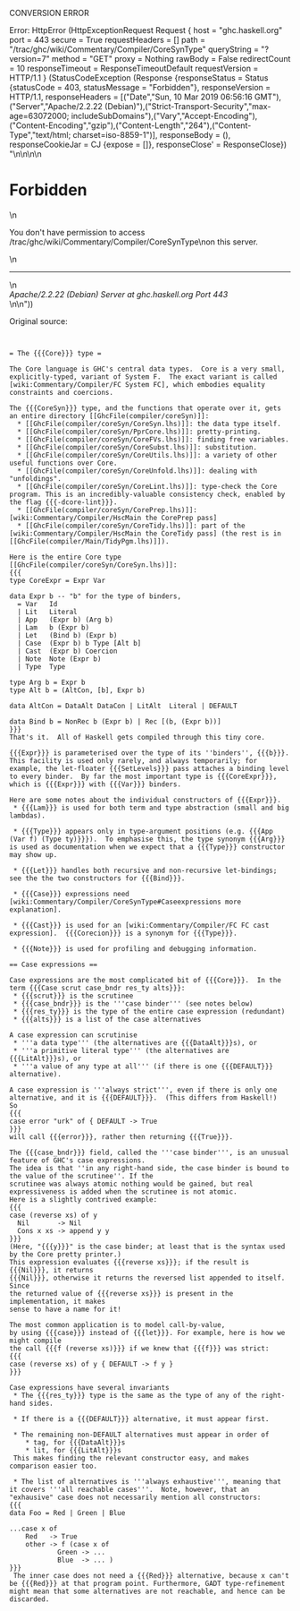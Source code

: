 CONVERSION ERROR

Error: HttpError (HttpExceptionRequest Request {
  host                 = "ghc.haskell.org"
  port                 = 443
  secure               = True
  requestHeaders       = []
  path                 = "/trac/ghc/wiki/Commentary/Compiler/CoreSynType"
  queryString          = "?version=7"
  method               = "GET"
  proxy                = Nothing
  rawBody              = False
  redirectCount        = 10
  responseTimeout      = ResponseTimeoutDefault
  requestVersion       = HTTP/1.1
}
 (StatusCodeException (Response {responseStatus = Status {statusCode = 403, statusMessage = "Forbidden"}, responseVersion = HTTP/1.1, responseHeaders = [("Date","Sun, 10 Mar 2019 06:56:16 GMT"),("Server","Apache/2.2.22 (Debian)"),("Strict-Transport-Security","max-age=63072000; includeSubDomains"),("Vary","Accept-Encoding"),("Content-Encoding","gzip"),("Content-Length","264"),("Content-Type","text/html; charset=iso-8859-1")], responseBody = (), responseCookieJar = CJ {expose = []}, responseClose' = ResponseClose}) "<!DOCTYPE HTML PUBLIC \"-//IETF//DTD HTML 2.0//EN\">\n<html><head>\n<title>403 Forbidden</title>\n</head><body>\n<h1>Forbidden</h1>\n<p>You don't have permission to access /trac/ghc/wiki/Commentary/Compiler/CoreSynType\non this server.</p>\n<hr>\n<address>Apache/2.2.22 (Debian) Server at ghc.haskell.org Port 443</address>\n</body></html>\n"))

Original source:

```trac


= The {{{Core}}} type =

The Core language is GHC's central data types.  Core is a very small, explicitly-typed, variant of System F.  The exact variant is called [wiki:Commentary/Compiler/FC System FC], which embodies equality constraints and coercions.

The {{{CoreSyn}}} type, and the functions that operate over it, gets an entire directory [[GhcFile(compiler/coreSyn)]]:
  * [[GhcFile(compiler/coreSyn/CoreSyn.lhs)]]: the data type itself.
  * [[GhcFile(compiler/coreSyn/PprCore.lhs)]]: pretty-printing.
  * [[GhcFile(compiler/coreSyn/CoreFVs.lhs)]]: finding free variables.
  * [[GhcFile(compiler/coreSyn/CoreSubst.lhs)]]: substitution.
  * [[GhcFile(compiler/coreSyn/CoreUtils.lhs)]]: a variety of other useful functions over Core.
  * [[GhcFile(compiler/coreSyn/CoreUnfold.lhs)]]: dealing with "unfoldings".
  * [[GhcFile(compiler/coreSyn/CoreLint.lhs)]]: type-check the Core program. This is an incredibly-valuable consistency check, enabled by the flag {{{-dcore-lint}}}.
  * [[GhcFile(compiler/coreSyn/CorePrep.lhs)]]: [wiki:Commentary/Compiler/HscMain the CorePrep pass]
  * [[GhcFile(compiler/coreSyn/CoreTidy.lhs)]]: part of the [wiki:Commentary/Compiler/HscMain the CoreTidy pass] (the rest is in [[GhcFile(compiler/Main/TidyPgm.lhs)]]).

Here is the entire Core type [[GhcFile(compiler/coreSyn/CoreSyn.lhs)]]:
{{{
type CoreExpr = Expr Var

data Expr b	-- "b" for the type of binders, 
  = Var	  Id
  | Lit   Literal
  | App   (Expr b) (Arg b)
  | Lam   b (Expr b)
  | Let   (Bind b) (Expr b)
  | Case  (Expr b) b Type [Alt b]
  | Cast  (Expr b) Coercion
  | Note  Note (Expr b)
  | Type  Type

type Arg b = Expr b
type Alt b = (AltCon, [b], Expr b)

data AltCon = DataAlt DataCon | LitAlt  Literal | DEFAULT

data Bind b = NonRec b (Expr b) | Rec [(b, (Expr b))]
}}}
That's it.  All of Haskell gets compiled through this tiny core.

{{{Expr}}} is parameterised over the type of its ''binders'', {{{b}}}.  This facility is used only rarely, and always temporarily; for example, the let-floater {{{SetLevels}}} pass attaches a binding level to every binder.  By far the most important type is {{{CoreExpr}}}, which is {{{Expr}}} with {{{Var}}} binders.

Here are some notes about the individual constructors of {{{Expr}}}.
 * {{{Lam}}} is used for both term and type abstraction (small and big lambdas).

 * {{{Type}}} appears only in type-argument positions (e.g. {{{App (Var f) (Type ty)}}}).  To emphasise this, the type synonym {{{Arg}}} is used as documentation when we expect that a {{{Type}}} constructor may show up.

 * {{{Let}}} handles both recursive and non-recursive let-bindings; see the the two constructors for {{{Bind}}}.

 * {{{Case}}} expressions need [wiki:Commentary/Compiler/CoreSynType#Caseexpressions more explanation].

 * {{{Cast}}} is used for an [wiki:Commentary/Compiler/FC FC cast expression].  {{{Corecion}}} is a synonym for {{{Type}}}.

 * {{{Note}}} is used for profiling and debugging information.

== Case expressions ==

Case expressions are the most complicated bit of {{{Core}}}.  In the term {{{Case scrut case_bndr res_ty alts}}}:
 * {{{scrut}}} is the scrutinee
 * {{{case_bndr}}} is the '''case binder''' (see notes below)
 * {{{res_ty}}} is the type of the entire case expression (redundant)
 * {{{alts}}} is a list of the case alternatives

A case expression can scrutinise 
 * '''a data type''' (the alternatives are {{{DataAlt}}}s), or 
 * '''a primitive literal type''' (the alternatives are {{{LitAlt}}}s), or 
 * '''a value of any type at all''' (if there is one {{{DEFAULT}}} alternative).

A case expression is '''always strict''', even if there is only one alternative, and it is {{{DEFAULT}}}.  (This differs from Haskell!)  So
{{{
case error "urk" of { DEFAULT -> True
}}}
will call {{{error}}}, rather then returning {{{True}}}.

The {{{case_bndr}}} field, called the '''case binder''', is an unusual feature of GHC's case expressions.
The idea is that ''in any right-hand side, the case binder is bound to the value of the scrutinee''. If the
scrutinee was always atomic nothing would be gained, but real expressiveness is added when the scrutinee is not atomic.
Here is a slightly contrived example:
{{{
case (reverse xs) of y 
  Nil       -> Nil
  Cons x xs -> append y y
}}}
(Here, "{{{y}}}" is the case binder; at least that is the syntax used by the Core pretty printer.)
This expression evaluates {{{reverse xs}}}; if the result is {{{Nil}}}, it returns
{{{Nil}}}, otherwise it returns the reversed list appended to itself.  Since
the returned value of {{{reverse xs}}} is present in the implementation, it makes
sense to have a name for it!

The most common application is to model call-by-value, 
by using {{{case}}} instead of {{{let}}}. For example, here is how we might compile
the call {{{f (reverse xs)}}} if we knew that {{{f}}} was strict:
{{{
case (reverse xs) of y { DEFAULT -> f y }
}}}

Case expressions have several invariants
 * The {{{res_ty}}} type is the same as the type of any of the right-hand sides.
 
 * If there is a {{{DEFAULT}}} alternative, it must appear first.

 * The remaining non-DEFAULT alternatives must appear in order of
    * tag, for {{{DataAlt}}}s
    * lit, for {{{LitAlt}}}s
 This makes finding the relevant constructor easy, and makes comparison easier too.

 * The list of alternatives is '''always exhaustive''', meaning that it covers '''all reachable cases'''.  Note, however, that an "exhausive" case does not necessarily mention all constructors:
{{{
data Foo = Red | Green | Blue

...case x of 
	Red   -> True
	other -> f (case x of 
			Green -> ...
			Blue  -> ... )
}}}
 The inner case does not need a {{{Red}}} alternative, because x can't be {{{Red}}} at that program point. Furthermore, GADT type-refinement might mean that some alternatives are not reachable, and hence can be discarded.  


```

